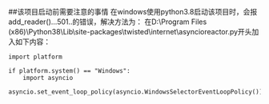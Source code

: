 ##该项目启动前需要注意的事情
在windows使用python3.8启动该项目时，会报add_reader()...501..的错误，解决方法为：
在D:\Program Files (x86)\Python38\Lib\site-packages\twisted\internet\asyncioreactor.py开头加入如下内容：

```
import platform

if platform.system() == "Windows":
    import asyncio
    asyncio.set_event_loop_policy(asyncio.WindowsSelectorEventLoopPolicy())
```